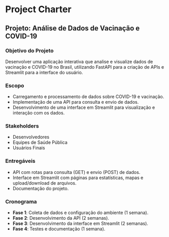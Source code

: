 # Project Charter

## Projeto: Análise de Dados de Vacinação e COVID-19

### Objetivo do Projeto
Desenvolver uma aplicação interativa que analise e visualize dados de vacinação e COVID-19 no Brasil, utilizando FastAPI para a criação de APIs e Streamlit para a interface do usuário.

### Escopo
- Carregamento e processamento de dados sobre COVID-19 e vacinação.
- Implementação de uma API para consulta e envio de dados.
- Desenvolvimento de uma interface em Streamlit para visualização e interação com os dados.

### Stakeholders
- Desenvolvedores
- Equipes de Saúde Pública
- Usuários Finais

### Entregáveis
- API com rotas para consulta (GET) e envio (POST) de dados.
- Interface em Streamlit com páginas para estatísticas, mapas e upload/download de arquivos.
- Documentação do projeto.

### Cronograma
- **Fase 1**: Coleta de dados e configuração do ambiente (1 semana).
- **Fase 2**: Desenvolvimento da API (2 semanas).
- **Fase 3**: Desenvolvimento da interface em Streamlit (2 semanas).
- **Fase 4**: Testes e documentação (1 semana).
